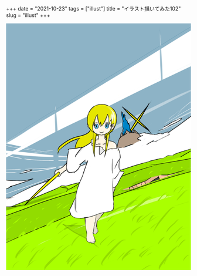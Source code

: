+++
date = "2021-10-23"
tags = ["illust"]
title = "イラスト描いてみた102"
slug = "illust"
+++

![](/img/yui_102.png)

